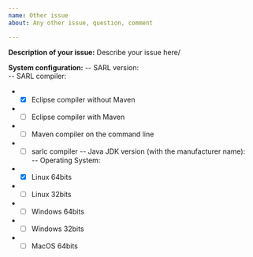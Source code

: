 ```yaml
---
name: Other issue
about: Any other issue, question, comment

---
```


**Description of your issue:**
Describe your issue here/

**System configuration:**
-- SARL version:	
-- SARL compiler:	
-  - [x] Eclipse compiler without Maven	
-  - [ ] Eclipse compiler with Maven	
-  - [ ] Maven compiler on the command line	
-  - [ ] sarlc compiler	
-- Java JDK version (with the manufacturer name):	
-- Operating System:	
-  - [x] Linux 64bits	
-  - [ ] Linux 32bits	
-  - [ ] Windows 64bits	
-  - [ ] Windows 32bits	
-  - [ ] MacOS 64bits
